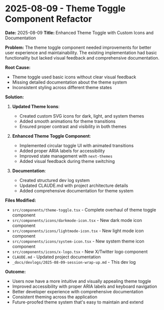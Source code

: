 # 2025-08-09 - Theme Toggle Component Refactor

**Date:** 2025-08-09
**Title:** Enhanced Theme Toggle with Custom Icons and Documentation

**Problem:** The theme toggle component needed improvements for better user experience and maintainability. The existing implementation had basic functionality but lacked visual feedback and comprehensive documentation.

**Root Cause:** 
- Theme toggle used basic icons without clear visual feedback
- Missing detailed documentation about the theme system
- Inconsistent styling across different theme states

**Solution:**
1. **Updated Theme Icons**:
   - Created custom SVG icons for dark, light, and system themes
   - Added smooth animations for theme transitions
   - Ensured proper contrast and visibility in both themes

2. **Enhanced Theme Toggle Component**:
   - Implemented circular toggle UI with animated transitions
   - Added proper ARIA labels for accessibility
   - Improved state management with `next-themes`
   - Added visual feedback during theme switching

3. **Documentation**:
   - Created structured dev log system
   - Updated CLAUDE.md with project architecture details
   - Added comprehensive documentation for theme system

**Files Modified:**
- `src/components/theme-toggle.tsx` - Complete overhaul of theme toggle component
- `src/components/icons/darkmode-icon.tsx` - New dark mode icon component
- `src/components/icons/lightmode-icon.tsx` - New light mode icon component
- `src/components/icons/system-icon.tsx` - New system theme icon component
- `src/components/icons/x-logo.tsx` - New X/Twitter logo component
- `CLAUDE.md` - Updated project documentation
- `_docs/devlogs/2025-08-09-session-wrap-up.md` - This dev log

**Outcome:** 
- Users now have a more intuitive and visually appealing theme toggle
- Improved accessibility with proper ARIA labels and keyboard navigation
- Better developer experience with comprehensive documentation
- Consistent theming across the application
- Future-proofed theme system that's easy to maintain and extend
